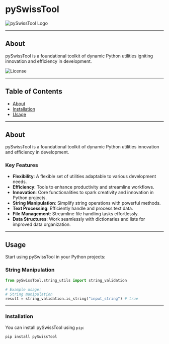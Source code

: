 
<!-- Project Title -->
# pySwissTool
![pySwissTool Logo](https://github.com/sureshchandras3kar/pySwissTool/blob/ignite/0.1/assest/images/corelogo.png)

---

## About
pySwissTool is a foundational toolkit of dynamic Python utilities igniting innovation and efficiency in development.

<!-- Badges (Optional) -->
![License](https://img.shields.io/badge/License-MIT-blue.svg)
<!-- Add more badges if necessary (e.g., Build, Version, etc.) -->

---

## Table of Contents
- [About](#about)
- [Installation](#installation)
- [Usage](#usage)

---

## About
pySwissTool is a foundational toolkit of dynamic Python utilities innovation and efficiency in development.

### Key Features
- **Flexibility**: A flexible set of utilities adaptable to various development needs.
- **Efficiency**: Tools to enhance productivity and streamline workflows.
- **Innovation**: Core functionalities to spark creativity and innovation in Python projects.
- **String Manipulation**: Simplify string operations with powerful methods.
- **Text Processing**: Efficiently handle and process text data.
- **File Management**: Streamline file handling tasks effortlessly.
- **Data Structures**: Work seamlessly with dictionaries and lists for improved data organization.

---

## Usage

Start using pySwissTool in your Python projects:

### String Manipulation

```python
from pySwissTool.string_utils import string_validation

# Example usage:
# String manipulation
result = string_validation.is_string("input_string") # true
```

---

### Installation
You can install pySwissTool using `pip`:
```bash
pip install pySwissTool
```
